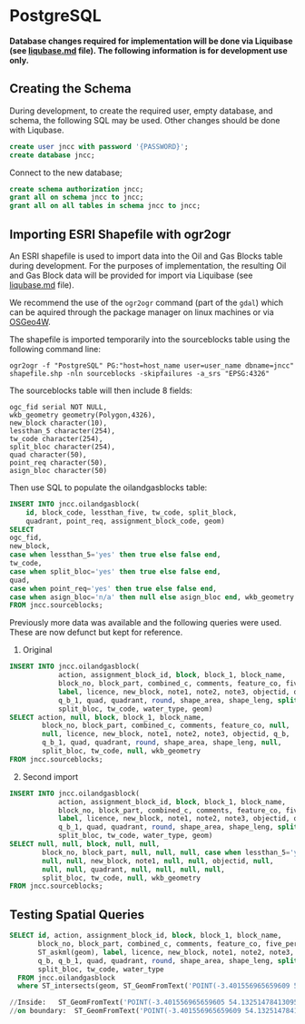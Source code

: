 # PostgreSQL

**Database changes required for implementation will be done via Liquibase (see [liqubase.md](./liquibase.md) file). The following information is for development use only.**

## Creating the Schema

During development, to create the required user, empty database, and schema, the following SQL may be used. Other changes should be done with Liqubase.

```sql
create user jncc with password '{PASSWORD}';
create database jncc;
```

Connect to the new database;

```sql
create schema authorization jncc;
grant all on schema jncc to jncc;
grant all on all tables in schema jncc to jncc;
```

## Importing ESRI Shapefile with ogr2ogr

An ESRI shapefile is used to import data into the Oil and Gas Blocks table during development. For the purposes of implementation, the resulting Oil and Gas Block data will be provided for import via Liquibase (see [liqubase.md](./liquibase.md) file).

We recommend the use of the `ogr2ogr` command (part of the `gdal`) which can be aquired through the package manager on linux machines or via [OSGeo4W](https://www.osgeo.org/projects/osgeo4w/).

The shapefile is imported temporarily into the sourceblocks table using the following command line:

	ogr2ogr -f "PostgreSQL" PG:"host=host_name user=user_name dbname=jncc" shapefile.shp -nln sourceblocks -skipfailures -a_srs "EPSG:4326"

The sourceblocks table will then include 8 fields: 

	ogc_fid serial NOT NULL,
	wkb_geometry geometry(Polygon,4326),
	new_block character(10),
	lessthan_5 character(254),
	tw_code character(254),
	split_bloc character(254),
	quad character(50),
	point_req character(50),
	asign_bloc character(50)

Then use SQL to populate the oilandgasblocks table:

```sql
INSERT INTO jncc.oilandgasblock(
	id, block_code, lessthan_five, tw_code, split_block, 
	quadrant, point_req, assignment_block_code, geom)
SELECT 
ogc_fid, 
new_block, 
case when lessthan_5='yes' then true else false end, 
tw_code, 
case when split_bloc='yes' then true else false end, 
quad, 
case when point_req='yes' then true else false end, 
case when asign_bloc='n/a' then null else asign_bloc end, wkb_geometry 
FROM jncc.sourceblocks;
```

Previously more data was available and the following queries were used. These are now defunct but kept for reference.

1. Original
```sql
INSERT INTO jncc.oilandgasblock(
            action, assignment_block_id, block, block_1, block_name, 
            block_no, block_part, combined_c, comments, feature_co, five_percent, 
            label, licence, new_block, note1, note2, note3, objectid, q_b, 
            q_b_1, quad, quadrant, round, shape_area, shape_leng, split, 
            split_bloc, tw_code, water_type, geom)
SELECT action, null, block, block_1, block_name,
		block_no, block_part, combined_c, comments, feature_co, null,
		null, licence, new_block, note1, note2, note3, objectid, q_b,
		q_b_1, quad, quadrant, round, shape_area, shape_leng, null,   
		split_bloc, tw_code, null, wkb_geometry
FROM jncc.sourceblocks;
```

2. Second import
```sql
INSERT INTO jncc.oilandgasblock(
            action, assignment_block_id, block, block_1, block_name, 
            block_no, block_part, combined_c, comments, feature_co, five_percent, 
            label, licence, new_block, note1, note2, note3, objectid, q_b, 
            q_b_1, quad, quadrant, round, shape_area, shape_leng, split, 
            split_bloc, tw_code, water_type, geom)
SELECT null, null, block, null, null,
		block_no, block_part, null, null, null, case when lessthan_5='yes' then true else false end,
		null, null, new_block, note1, null, null, objectid, null,
		null, null, quadrant, null, null, null, null,   
		split_bloc, tw_code, null, wkb_geometry
FROM jncc.sourceblocks;
```

## Testing Spatial Queries

```sql
SELECT id, action, assignment_block_id, block, block_1, block_name, 
       block_no, block_part, combined_c, comments, feature_co, five_percent, 
       ST_askml(geom), label, licence, new_block, note1, note2, note3, objectid, 
       q_b, q_b_1, quad, quadrant, round, shape_area, shape_leng, split, 
       split_bloc, tw_code, water_type
  FROM jncc.oilandgasblock
  where ST_intersects(geom, ST_GeomFromText('POINT(-3.401556965659609 54.13251478413099)', 4326));

//Inside:  	ST_GeomFromText('POINT(-3.401556965659605 54.13251478413095)', 4326)
//on boundary:	ST_GeomFromText('POINT(-3.401556965659609 54.13251478413099)', 4326)
```